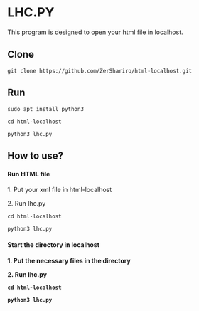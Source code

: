 
<h1>LHC.PY</h1>
This program is designed to open your html file in localhost.
<h2>Clone</h2>
<pre><code>git clone https://github.com/ZerShariro/html-localhost.git</code></pre>
<h2>Run</h2>
<pre><code>sudo apt install python3</code></pre>
<pre><code>cd html-localhost</code></pre>
<pre><code>python3 lhc.py</code></pre>
<h2>How to use?</h2>
<p><h4>Run HTML file</h4></p>
<p>1. Put your xml file in html-localhost</p>
<p>2. Run lhc.py</p>
<pre><code>cd html-localhost</code></pre>
<pre><code>python3 lhc.py</code></pre>
<p><h4>Start the directory in localhost<h4></p>
<p>1. Put the necessary files in the directory</p>
<p>2. Run lhc.py</p>
<pre><code>cd html-localhost</code></pre>
<pre><code>python3 lhc.py</code></pre>  
